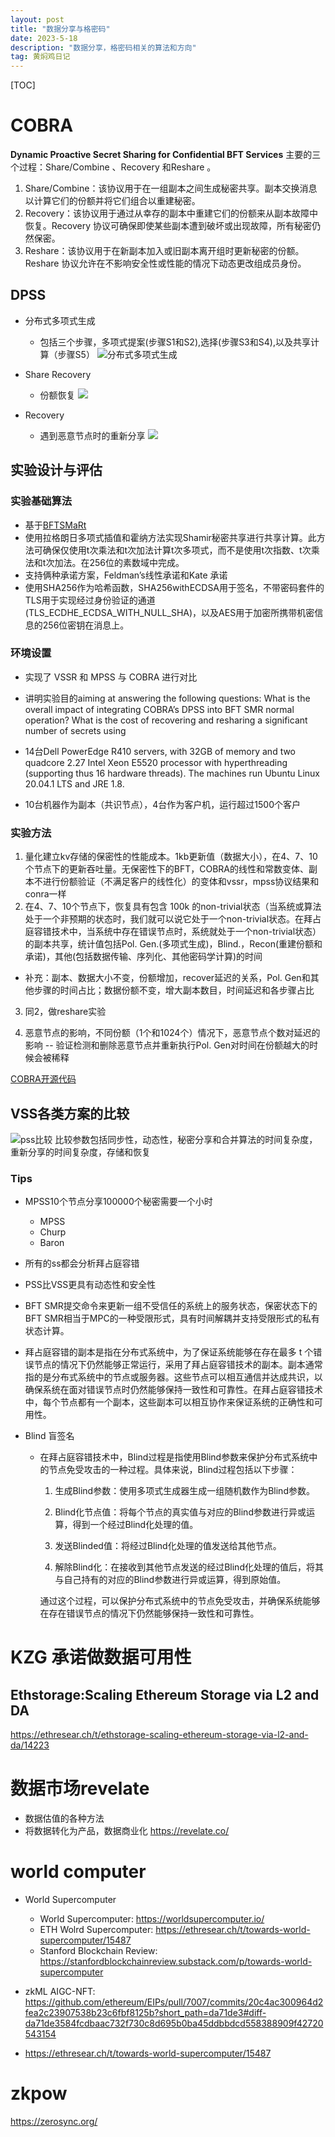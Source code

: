 ```yaml
---
layout: post
title: "数据分享与格密码"
date: 2023-5-18
description: "数据分享，格密码相关的算法和方向"
tag: 黄焖鸡日记
---   
```



[TOC]

# COBRA
**Dynamic Proactive Secret Sharing for Confidential BFT Services**
主要的三个过程：Share/Combine 、Recovery 和Reshare 。
1. Share/Combine：该协议用于在一组副本之间生成秘密共享。副本交换消息以计算它们的份额并将它们组合以重建秘密。
2. Recovery：该协议用于通过从幸存的副本中重建它们的份额来从副本故障中恢复。Recovery 协议可确保即使某些副本遭到破坏或出现故障，所有秘密仍然保密。
3. Reshare：该协议用于在新副本加入或旧副本离开组时更新秘密的份额。Reshare 协议允许在不影响安全性或性能的情况下动态更改组成员身份。

## DPSS
- 分布式多项式生成
  - 包括三个步骤，多项式提案(步骤S1和S2),选择(步骤S3和S4),以及共享计算（步骤S5）
![分布式多项式生成](/images/posts/dpssgenpoly.png)

- Share Recovery
  - 份额恢复
![](/images/posts/dpssReshare.png)

- Recovery
  - 遇到恶意节点时的重新分享
![](/images/posts/dpssRecover.png)

## 实验设计与评估
### 实验基础算法
- 基于[BFTSMaRt](https://www.di.fc.ul.pt/~bessani/publications/dsn14-bftsmart.pdf)
- 使用拉格朗日多项式插值和霍纳方法实现Shamir秘密共享进行共享计算。此方法可确保仅使用t次乘法和t次加法计算t次多项式，而不是使用t次指数、t次乘法和t次加法。在256位的素数域中完成。
- 支持俩种承诺方案，Feldman’s线性承诺和Kate 承诺
- 使用SHA256作为哈希函数，SHA256withECDSA用于签名，不带密码套件的TLS用于实现经过身份验证的通道(TLS_ECDHE_ECDSA_WITH_NULL_SHA)，以及AES用于加密所携带机密信息的256位密钥在消息上。

### 环境设置
- 实现了 VSSR 和 MPSS 与 COBRA 进行对比

- 讲明实验目的aiming at answering the following questions: What is the overall impact of integrating COBRA’s
DPSS into BFT SMR normal operation? What is the cost of
recovering and resharing a significant number of secrets using
- 14台Dell PowerEdge R410 servers, with 32GB of
memory and two quadcore 2.27 Intel Xeon E5520 processor
with hyperthreading (supporting thus 16 hardware threads).
The machines run Ubuntu Linux 20.04.1 LTS and JRE 1.8.

- 10台机器作为副本（共识节点），4台作为客户机，运行超过1500个客户

### 实验方法
1. 量化建立kv存储的保密性的性能成本。1kb更新值（数据大小），在4、7、10个节点下的更新吞吐量。无保密性下的BFT，COBRA的线性和常数变体、副本不进行份额验证（不满足客户的线性化）的变体和vssr，mpss协议结果和conra一样
2. 在4、7、10个节点下，恢复具有包含 100k 的non-trivial状态（当系统或算法处于一个非预期的状态时，我们就可以说它处于一个non-trivial状态。在拜占庭容错技术中，当系统中存在错误节点时，系统就处于一个non-trivial状态）的副本共享，统计值包括Pol. Gen.(多项式生成)，Blind.，Recon(重建份额和承诺)，其他(包括数据传输、序列化、其他密码学计算)的时间
* 补充：副本、数据大小不变，份额增加，recover延迟的关系，Pol. Gen和其他步骤的时间占比；数据份额不变，增大副本数目，时间延迟和各步骤占比

3. 同2，做reshare实验

4. 恶意节点的影响，不同份额（1个和1024个）情况下，恶意节点个数对延迟的影响 -- 验证检测和删除恶意节点并重新执行Pol. Gen对时间在份额越大的时候会被稀释



 [COBRA开源代码](https://github.com/bft-smart/cobra)
## VSS各类方案的比较

![pss比较](../_site/images/posts/pss比较.png)
比较参数包括同步性，动态性，秘密分享和合并算法的时间复杂度，重新分享的时间复杂度，存储和恢复


### Tips
- MPSS10个节点分享100000个秘密需要一个小时
  - MPSS
  - Churp
  - Baron
- 所有的ss都会分析拜占庭容错
- PSS比VSS更具有动态性和安全性
-  BFT SMR提交命令来更新一组不受信任的系统上的服务状态，保密状态下的BFT SMR相当于MPC的一种受限形式，具有时间解耦并支持受限形式的私有状态计算。
- 拜占庭容错的副本是指在分布式系统中，为了保证系统能够在存在最多 t 个错误节点的情况下仍然能够正常运行，采用了拜占庭容错技术的副本。副本通常指的是分布式系统中的节点或服务器。这些节点可以相互通信并达成共识，以确保系统在面对错误节点时仍然能够保持一致性和可靠性。在拜占庭容错技术中，每个节点都有一个副本，这些副本可以相互协作来保证系统的正确性和可用性。

- Blind 盲签名
  - 在拜占庭容错技术中，Blind过程是指使用Blind参数来保护分布式系统中的节点免受攻击的一种过程。具体来说，Blind过程包括以下步骤：

    1. 生成Blind参数：使用多项式生成器生成一组随机数作为Blind参数。

    2. Blind化节点值：将每个节点的真实值与对应的Blind参数进行异或运算，得到一个经过Blind化处理的值。

    3. 发送Blinded值：将经过Blind化处理的值发送给其他节点。

    4. 解除Blind化：在接收到其他节点发送的经过Blind化处理的值后，将其与自己持有的对应的Blind参数进行异或运算，得到原始值。

    通过这个过程，可以保护分布式系统中的节点免受攻击，并确保系统能够在存在错误节点的情况下仍然能够保持一致性和可靠性。


# KZG 承诺做数据可用性
## Ethstorage:Scaling Ethereum Storage via L2 and DA
https://ethresear.ch/t/ethstorage-scaling-ethereum-storage-via-l2-and-da/14223


# 数据市场revelate
- 数据估值的各种方法
- 将数据转化为产品，数据商业化
https://revelate.co/



# world computer
- World Supercomputer
  - World Supercomputer: https://worldsupercomputer.io/
  - ETH Wolrd Supercomputer: https://ethresear.ch/t/towards-world-supercomputer/15487
  - Stanford Blockchain Review: https://stanfordblockchainreview.substack.com/p/towards-world-supercomputer

- zkML AIGC-NFT: https://github.com/ethereum/EIPs/pull/7007/commits/20c4ac300964d2fea2c23907538b23c6fbf8125b?short_path=da71de3#diff-da71de3584fcdbaac732f730c8d695b0ba45ddbbdcd558388909f42720543154

- https://ethresear.ch/t/towards-world-supercomputer/15487

# zkpow
https://zerosync.org/


